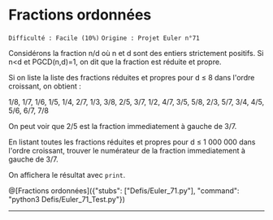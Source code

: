 # Fractions ordonnées
`Difficulté : Facile (10%)`
`Origine : Projet Euler n°71`

Considérons la fraction n/d où n et d sont des entiers strictement positifs. Si n<d et PGCD(n,d)=1, on dit que la fraction est réduite et propre.

Si on liste la liste des fractions réduites et propres pour d ≤ 8 dans l'ordre croissant, on obtient :

1/8, 1/7, 1/6, 1/5, 1/4, 2/7, 1/3, 3/8, 2/5, 3/7, 1/2, 4/7, 3/5, 5/8, 2/3, 5/7, 3/4, 4/5, 5/6, 6/7, 7/8

On peut voir que 2/5 est la fraction immediatement à gauche de 3/7.

En listant toutes les fractions réduites et propres pour d ≤ 1 000 000 dans l'ordre croissant, trouver le numérateur de la fraction immediatement à gauche de 3/7.

On affichera le résultat avec `print`.

@[Fractions ordonnées]({"stubs": ["Defis/Euler_71.py"], "command": "python3 Defis/Euler_71_Test.py"})

---

